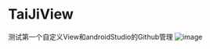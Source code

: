 # TaiJiView
测试第一个自定义View和androidStudio的Github管理
![image](TaiJiView/imgs/005Xtdi2jw1f82a3rcif6g308c0d8gtv.gif)

